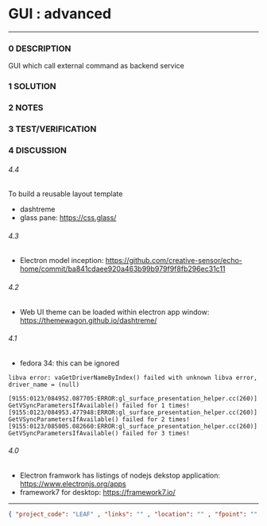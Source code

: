# GUI : advanced
--------------------------------
### 0 DESCRIPTION
GUI which call external command as backend service

### 1 SOLUTION


### 2 NOTES


### 3 TEST/VERIFICATION


### 4 DISCUSSION

###### 4.4
To build a reusable layout template
- dashtreme
- glass pane: https://css.glass/

###### 4.3
- Electron model inception: https://github.com/creative-sensor/echo-home/commit/ba841cdaee920a463b99b979f9f8fb296ec31c11

###### 4.2
- Web UI theme can be loaded within electron app window: https://themewagon.github.io/dashtreme/

###### 4.1
- fedora 34: this can be ignored
```
libva error: vaGetDriverNameByIndex() failed with unknown libva error, driver_name = (null)

[9155:0123/084952.087705:ERROR:gl_surface_presentation_helper.cc(260)] GetVSyncParametersIfAvailable() failed for 1 times!
[9155:0123/084953.477948:ERROR:gl_surface_presentation_helper.cc(260)] GetVSyncParametersIfAvailable() failed for 2 times!
[9155:0123/085005.082660:ERROR:gl_surface_presentation_helper.cc(260)] GetVSyncParametersIfAvailable() failed for 3 times!
```
###### 4.0
- Electron framwork has listings of nodejs dekstop application: https://www.electronjs.org/apps
- framework7 for desktop: https://framework7.io/



--------------------------------
```json
{ "project_code": "LEAF" , "links": "" , "location": "" , "fpoint": "" }
```
